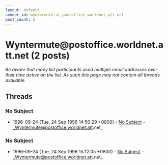 ```yaml
---
layout: default
sender_id: wyntermute_at_postoffice_worldnet_att_net
post_count: 2
---
```


# Wyntermute<span>@</span>postoffice.worldnet.att.net (2 posts)

_Be aware that many list participants used multiple email addresses over their time active on the list. As such this page may not contain all threads available._

## Threads

### No Subject
+ 1996-09-24 (Tue, 24 Sep 1996 14:50:29 +0800) - [No Subject](/archive/1996/09/bbbe3fb2318f6def882d28548c4aab750f5c4bfa05334285230fcb3e3b5a5e88) - _Wyntermute@postoffice.worldnet.att.net_

### No Subject
+ 1996-09-24 (Tue, 24 Sep 1996 15:12:05 +0800) - [No Subject](/archive/1996/09/96ae4135bd4d2ebc730bbbdba2034bbcce59767604371087f05664008fcbfdb6) - _Wyntermute@postoffice.worldnet.att.net_

